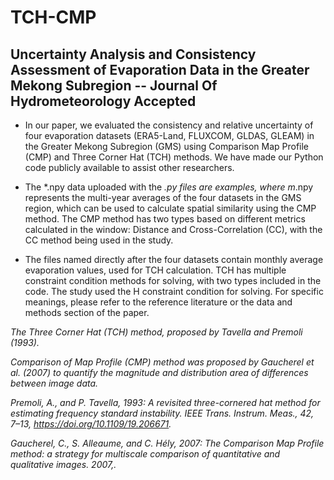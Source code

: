 # TCH-CMP

## Uncertainty Analysis and Consistency Assessment of Evaporation Data in the Greater Mekong Subregion -- Journal Of Hydrometeorology Accepted

- In our paper, we evaluated the consistency and relative uncertainty of four evaporation datasets (ERA5-Land, FLUXCOM, GLDAS, GLEAM) in the Greater Mekong Subregion (GMS) using Comparison Map Profile (CMP) and Three Corner Hat (TCH) methods. We have made our Python code publicly available to assist other researchers.

- The *.npy data uploaded with the *.py files are examples, where m*.npy represents the multi-year averages of the four datasets in the GMS region, which can be used to calculate spatial similarity using the CMP method. The CMP method has two types based on different metrics calculated in the window: Distance and Cross-Correlation (CC), with the CC method being used in the study.

- The files named directly after the four datasets contain monthly average evaporation values, used for TCH calculation. TCH has multiple constraint condition methods for solving, with two types included in the code. The study used the H constraint condition for solving. For specific meanings, please refer to the reference literature or the data and methods section of the paper.

*The Three Corner Hat (TCH) method, proposed by Tavella and Premoli (1993).*

*Comparison of Map Profile (CMP) method was proposed by Gaucherel et al. (2007) to quantify the magnitude and distribution area of differences between image data.*

*Premoli, A., and P. Tavella, 1993: A revisited three-cornered hat method for estimating frequency standard instability. IEEE Trans. Instrum. Meas., 42, 7–13, https://doi.org/10.1109/19.206671.*

*Gaucherel, C., S. Alleaume, and C. Hély, 2007: The Comparison Map Profile method: a strategy for multiscale comparison of quantitative and qualitative images. 2007,.*
